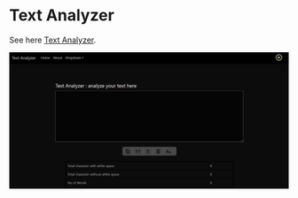 # Text Analyzer

See here [Text Analyzer](https://textanalyzer-wordcounter.netlify.app/).

![Text Analyzer](/src/components/images/Screenshot.png)



